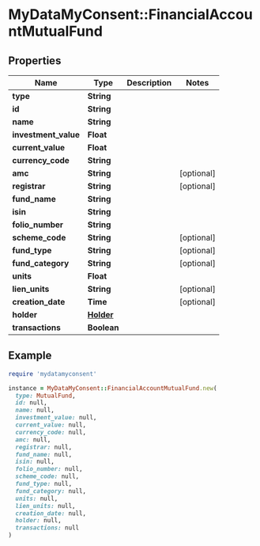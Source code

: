 # MyDataMyConsent::FinancialAccountMutualFund

## Properties

| Name | Type | Description | Notes |
| ---- | ---- | ----------- | ----- |
| **type** | **String** |  |  |
| **id** | **String** |  |  |
| **name** | **String** |  |  |
| **investment_value** | **Float** |  |  |
| **current_value** | **Float** |  |  |
| **currency_code** | **String** |  |  |
| **amc** | **String** |  | [optional] |
| **registrar** | **String** |  | [optional] |
| **fund_name** | **String** |  |  |
| **isin** | **String** |  |  |
| **folio_number** | **String** |  |  |
| **scheme_code** | **String** |  | [optional] |
| **fund_type** | **String** |  | [optional] |
| **fund_category** | **String** |  | [optional] |
| **units** | **Float** |  |  |
| **lien_units** | **String** |  | [optional] |
| **creation_date** | **Time** |  | [optional] |
| **holder** | [**Holder**](Holder.md) |  |  |
| **transactions** | **Boolean** |  |  |

## Example

```ruby
require 'mydatamyconsent'

instance = MyDataMyConsent::FinancialAccountMutualFund.new(
  type: MutualFund,
  id: null,
  name: null,
  investment_value: null,
  current_value: null,
  currency_code: null,
  amc: null,
  registrar: null,
  fund_name: null,
  isin: null,
  folio_number: null,
  scheme_code: null,
  fund_type: null,
  fund_category: null,
  units: null,
  lien_units: null,
  creation_date: null,
  holder: null,
  transactions: null
)
```

